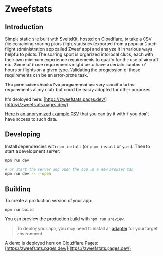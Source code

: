 # Zweefstats

## Introduction

Simple static site built with SvelteKit, hosted on Cloudflare, to take a CSV file containing soaring pilots flight statistics (exported from a popular Dutch flight administration app called Zweef app) and analyze it in various ways helpful to pilots. The soaring sport is organized into local clubs, each with their own minimum experience requirements to qualify for the use of aircraft etc. Some of those requirements might be to have a certain number of hours or flights on a given type. Validating the progression of those requirements can be an error-prone task.

The permission checks I've programmed are very specific to the requirements at my club, but could be easily adopted for other purposes.

It's deployed here: [https://zweefstats.pages.dev/](https://zweefstats.pages.dev/)

[Here is an anonymized example CSV](https://raw.githubusercontent.com/florisporro/acvz-progressie-validator/master/example.csv) that you can try it with if you don't have access to such data.

## Developing

Install dependencies with `npm install` (or `pnpm install` or `yarn`). Then to start a development server:

```bash
npm run dev

# or start the server and open the app in a new browser tab
npm run dev -- --open
```

## Building

To create a production version of your app:

```bash
npm run build
```

You can preview the production build with `npm run preview`.

> To deploy your app, you may need to install an [adapter](https://kit.svelte.dev/docs/adapters) for your target environment.

A demo is deployed here on Cloudflare Pages: [https://zweefstats.pages.dev/](https://zweefstats.pages.dev/)